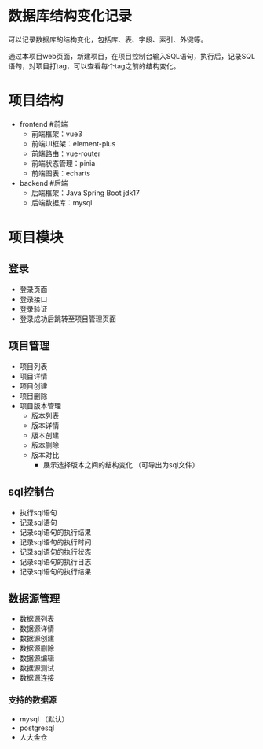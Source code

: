 # 数据库结构变化记录

可以记录数据库的结构变化，包括库、表、字段、索引、外键等。

通过本项目web页面，新建项目，在项目控制台输入SQL语句，执行后，记录SQL语句，对项目打tag，可以查看每个tag之前的结构变化。


# 项目结构
- frontend #前端
    - 前端框架：vue3
    - 前端UI框架：element-plus
    - 前端路由：vue-router
    - 前端状态管理：pinia
    - 前端图表：echarts
- backend #后端
    - 后端框架：Java Spring Boot jdk17
    - 后端数据库：mysql

# 项目模块

##  登录
- 登录页面
- 登录接口
- 登录验证
- 登录成功后跳转至项目管理页面

## 项目管理
- 项目列表
- 项目详情
- 项目创建
- 项目删除
- 项目版本管理
    - 版本列表
    - 版本详情
    - 版本创建
    - 版本删除
    - 版本对比
        - 展示选择版本之间的结构变化 （可导出为sql文件）

## sql控制台
- 执行sql语句
- 记录sql语句
- 记录sql语句的执行结果
- 记录sql语句的执行时间
- 记录sql语句的执行状态
- 记录sql语句的执行日志
- 记录sql语句的执行结果

## 数据源管理
- 数据源列表
- 数据源详情
- 数据源创建
- 数据源删除
- 数据源编辑
- 数据源测试
- 数据源连接
### 支持的数据源
- mysql （默认）
- postgresql
- 人大金仓